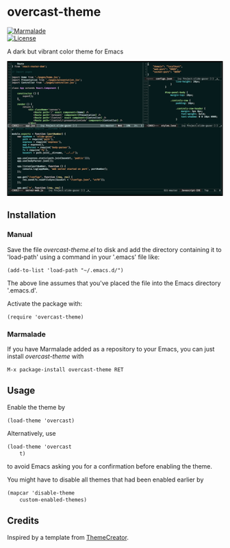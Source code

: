# overcast-theme

[![Marmalade](https://img.shields.io/badge/marmalade-available-8A2A8B.svg)](https://marmalade-repo.org/packages/overcast-theme)  
[![License](https://img.shields.io/badge/LICENSE-GPL%20v3.0-blue.svg)](https://www.gnu.org/licenses/gpl.html)

A dark but vibrant color theme for Emacs

![Screenshot](images/screenshot.png)

## Installation

### Manual

Save the file *overcast-theme.el* to disk and add the directory containing it to 'load-path' using a command in your '.emacs' file like:

    (add-to-list 'load-path "~/.emacs.d/")
    
The above line assumes that you've placed the file into the Emacs directory '.emacs.d'.

Activate the package with:

    (require 'overcast-theme)

### Marmalade

If you have Marmalade added as a repository to your Emacs, you can just install *overcast-theme* with

    M-x package-install overcast-theme RET

## Usage

Enable the theme by

    (load-theme 'overcast)

Alternatively, use

    (load-theme 'overcast
        t)

to avoid Emacs asking you for a confirmation before enabling the theme.

You might have to disable all themes that had been enabled earlier by

    (mapcar 'disable-theme
        custom-enabled-themes)

## Credits

Inspired by a template from [ThemeCreator](https://github.com/mswift42/themecreator).
